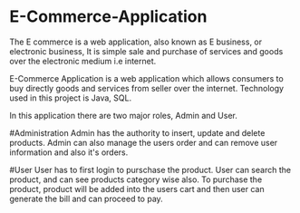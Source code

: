 # E-Commerce-Application

The E commerce is a web application, also known as E business, or electronic business, It is simple sale and purchase of services and goods over the electronic medium i.e internet.

E-Commerce Application is a web application which allows consumers to buy directly goods and services from seller over the internet. Technology used in this project is Java, SQL.

In this application there are two major roles, Admin and User.

#Administration
Admin has the authority to insert, update and delete products. Admin can also manage the users order and can remove user information and also it's orders.

#User
User has to first login to purschase the product. User can search the product, and can see products category wise also. To purchase the product, product will be added into the users cart and then user can generate the bill and can proceed to pay.
